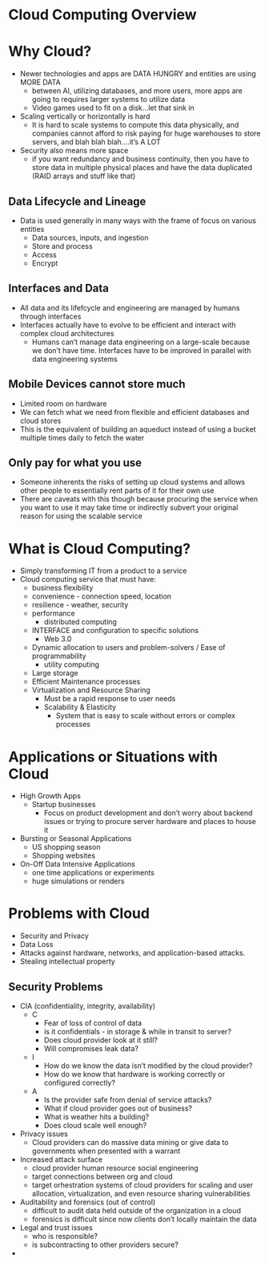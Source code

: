 # Cloud Computing Overview

# Why Cloud?

- Newer technologies and apps are DATA HUNGRY and entities are using MORE DATA
    - between AI, utilizing databases, and more users, more apps are going to requires larger systems to utilize data
    - Video games used to fit on a disk…let that sink in
- Scaling vertically or horizontally is hard
    - It is hard to scale systems to compute this data physically, and companies cannot afford to risk paying for huge warehouses to store servers, and blah blah blah….it’s A LOT
- Security also means more space
    - if you want redundancy and business continuity, then you have to store data in multiple physical places and have the data duplicated (RAID arrays and stuff like that)

## Data Lifecycle and Lineage

- Data is used generally in many ways with the frame of focus on various entities
    - Data sources, inputs, and ingestion
    - Store and process
    - Access
    - Encrypt

## Interfaces and Data

- All data and its lifefcycle and engineering are managed by humans through interfaces
- Interfaces actually have to evolve to be efficient and interact with complex cloud architectures
    - Humans can’t manage data engineering on a large-scale because we don’t have time. Interfaces have to be improved in parallel with data engineering systems

## Mobile Devices cannot store much

- Limited room on hardware
- We can fetch what we need from flexible and efficient databases and cloud stores
- This is the equivalent of building an aqueduct instead of using a bucket multiple times daily to fetch the water

## Only pay for what you use

- Someone inherents the risks of setting up cloud systems and allows other people to essentially rent parts of it for their own use
- There are caveats with this though because procuring the service when you want to use it may take time or indirectly subvert your original reason for using the scalable service

# What is Cloud Computing?

- Simply transforming IT from a product to a service
- Cloud computing service that must have:
    - business flexibility
    - convenience - connection speed, location
    - resilience - weather, security
    - performance
        - distributed computing
    - INTERFACE and configuration to specific solutions
        - Web 3.0
    - Dynamic allocation to users and problem-solvers / Ease of programmability
        - utility computing
    - Large storage
    - Efficient Maintenance processes
    - Virtualization and Resource Sharing
        - Must be a rapid response to user needs
        - Scalability & Elasticity
            - System that is easy to scale without errors or complex processes

# Applications or Situations with Cloud

- High Growth Apps
    - Startup businesses
        - Focus on product development and don’t worry about backend issues or trying to procure server hardware and places to house it
- Bursting or Seasonal Applications
    - US shopping season
    - Shopping websites
- On-Off Data Intensive Applications
    - one time applications or experiments
    - huge simulations or renders

# Problems with Cloud

- Security and Privacy
- Data Loss
- Attacks against hardware, networks, and application-based attacks.
- Stealing intellectual property

## Security Problems

- CIA (confidentiality, integrity, availability)
    - C
        - Fear of loss of control of data
        - is it confidentials - in storage & while in transit to server?
        - Does cloud provider look at it still?
        - Will compromises leak data?
    - I
        - How do we know the data isn’t modified by the cloud provider?
        - How do we know that hardware is working correctly or configured correctly?
    - A
        - Is the provider safe from denial of service attacks?
        - What if cloud provider goes out of business?
        - What is weather hits a building?
        - Does cloud scale well enough?
- Privacy issues
    - Cloud providers can do massive data mining or give data to governments when presented with a warrant
- Increased attack surface
    - cloud provider human resource social engineering
    - target connections between org and cloud
    - target orhestration systems of cloud providers for scaling and user allocation, virtualization, and even resource sharing vulnerabilities
- Auditability and forensics (out of control)
    - difficult to audit data held outside of the organization in a cloud
    - forensics is difficult since now clients don’t locally maintain the data
- Legal and trust issues
    - who is responsible?
    - is subcontracting to other providers secure?
-